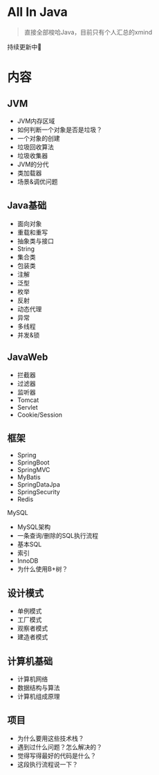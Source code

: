 # All In Java

> 直接全部梭哈Java，目前只有个人汇总的xmind

持续更新中🎈

# 内容

## JVM

- JVM内存区域
- 如何判断一个对象是否是垃圾？
- 一个对象的创建
- 垃圾回收算法
- 垃圾收集器
- JVM的分代
- 类加载器
- 场景&调优问题

## Java基础

- 面向对象
- 重载和重写
- 抽象类与接口
- String
- 集合类
- 包装类
- 注解
- 泛型
- 枚举
- 反射
- 动态代理
- 异常
- 多线程
- 并发&锁

## JavaWeb

- 拦截器
- 过滤器
- 监听器
- Tomcat
- Servlet
- Cookie/Session

## 框架

- Spring
- SpringBoot
- SpringMVC
- MyBatis
- SpringDataJpa
- SpringSecurity
- Redis

MySQL

- MySQL架构
- 一条查询/删除的SQL执行流程
- 基本SQL
- 索引
- InnoDB
- 为什么使用B+树？

## 设计模式

- 单例模式
- 工厂模式
- 观察者模式
- 建造者模式

## 计算机基础

- 计算机网络
- 数据结构与算法
- 计算机组成原理

## 项目

- 为什么要用这些技术栈？
- 遇到过什么问题？怎么解决的？
- 觉得写得最好的代码是什么？
- 这段执行流程说一下？